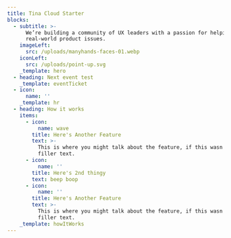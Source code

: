 ```yaml
---
title: Tina Cloud Starter
blocks:
  - subtitle: >-
      We’re building a community of UX leaders with a passion for helping solve
      real-world product issues.
    imageLeft:
      src: /uploads/manyhands-faces-01.webp
    iconLeft:
      src: /uploads/point-up.svg
    _template: hero
  - heading: Next event test
    _template: eventTicket
  - icon:
      name: ''
    _template: hr
  - heading: How it works
    items:
      - icon:
          name: wave
        title: Here's Another Feature
        text: >-
          This is where you might talk about the feature, if this wasn't just
          filler text.
      - icon:
          name: ''
        title: Here's 2nd thingy
        text: beep boop
      - icon:
          name: ''
        title: Here's Another Feature
        text: >-
          This is where you might talk about the feature, if this wasn't just
          filler text.
    _template: howItWorks
---
```


